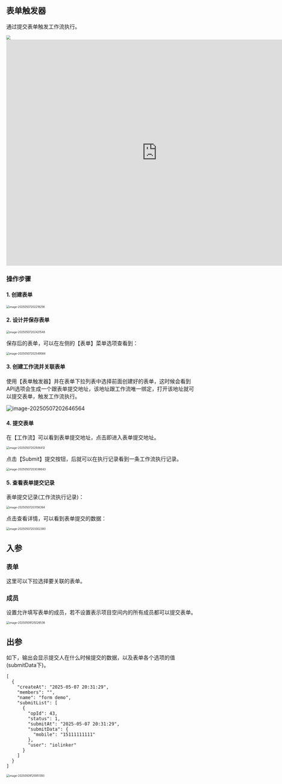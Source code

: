 ## 表单触发器

通过提交表单触发工作流执行。

<img src="./img/trigger_form_menu.png" style="zoom: 67%;" />

<iframe 
    width="800" 
    height="600" 
    src="https://www.youtube.com/embed/5vBL8UMtTJ0"  frameborder="0" 
    allow="accelerometer; autoplay; encrypted-media; gyroscope; picture-in-picture" 
    allowfullscreen>
</iframe>

### 操作步骤

#### 1. 创建表单

<img src="./img/create_form.png" alt="image-20250507202219256" style="zoom:50%;" />

#### 2. 设计并保存表单

<img src="./img/save_form.png" alt="image-20250507202421548" style="zoom:50%;" />

保存后的表单，可以在左侧的【表单】菜单选项查看到：

<img src="./img/form_list.png" alt="image-20250507202549564" style="zoom:50%;" />

#### 3. 创建工作流并关联表单

使用【表单触发器】并在表单下拉列表中选择前面创建好的表单，这时候会看到API选项会生成一个跟表单提交地址，该地址跟工作流唯一绑定，打开该地址就可以提交表单，触发工作流执行。

![image-20250507202646564](./img/create_form_workflow.png)

#### 4. 提交表单

在【工作流】可以看到表单提交地址，点击即进入表单提交地址。

<img src="./img/form_workflow_list.png" alt="image-20250507202936412" style="zoom:50%;" />

点击【Submit】提交按钮，后就可以在执行记录看到一条工作流执行记录。

<img src="./img/form_submit_url.png" alt="image-20250507203036643" style="zoom:50%;" />

#### 5. 查看表单提交记录

表单提交记录(工作流执行记录)：

<img src="./img/form_execution_list.png" alt="image-20250507203156394" style="zoom:50%;" />

点击查看详情，可以看到表单提交的数据：

<img src="./img/form_execution_detail.png" alt="image-20250507203302380" style="zoom:50%;" />



## 入参

### 表单

这里可以下拉选择要关联的表单。

### 成员

设置允许填写表单的成员，若不设置表示项目空间内的所有成员都可以提交表单。

<img src="./img/form_trigger_input.png" alt="image-20250509125026536" style="zoom:50%;" />

## 出参

如下，输出会显示提交人在什么时候提交的数据，以及表单各个选项的值(submitData下)。

```
[
  {
    "createAt": "2025-05-07 20:31:29",
    "members": "",
    "name": "form demo",
    "submitList": [
      {
        "opId": 43,
        "status": 1,
        "submitAt": "2025-05-07 20:31:29",
        "submitData": {
          "mobile": "15111111111"
        },
        "user": "iolinker"
      }
    ]
  }
]
```

<img src="./img/form_trigger_output.png" alt="image-20250509125951393" style="zoom:50%;" />